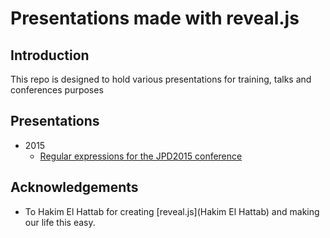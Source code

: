 Presentations made with reveal.js
=================================

## Introduction

This repo is designed to hold various presentations for training,
 talks and conferences purposes

## Presentations

* 2015
    * [Regular expressions for the JPD2015 conference][jpd2015]

[jpd2015]: http://www.juanelosua.com/presentations/2015/20150604-jpd2015-regexp/

## Acknowledgements

* To Hakim El Hattab for creating [reveal.js](Hakim El Hattab) and making our life this easy.